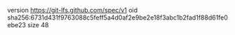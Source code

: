 version https://git-lfs.github.com/spec/v1
oid sha256:6731d431f9763088c5feff5a4d0af2e9be2e18f3abc1b2fad1f88d61fe0ebe23
size 48
